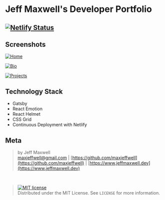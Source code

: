 # Jeff Maxwell's Developer Portfolio

## [![Netlify Status](https://api.netlify.com/api/v1/badges/54a79ae3-eb7d-47a5-b7a0-ece69d629199/deploy-status)](https://app.netlify.com/sites/jovial-chandrasekhar-b8b6b4/deploys)

## Screenshots

[![Home](https://i.gyazo.com/48e97ab602636db45a32a882876a32d5.png)](https://gyazo.com/48e97ab602636db45a32a882876a32d5)

[![Bio](https://i.gyazo.com/2b28b3bae23de9f12e2b53439cb638d4.png)](https://gyazo.com/2b28b3bae23de9f12e2b53439cb638d4)

[![Projects](https://i.gyazo.com/f69c5433c0c23028e6ea040163c99c8e.png)](https://gyazo.com/f69c5433c0c23028e6ea040163c99c8e)

## Technology Stack

* Gatsby
* React Emotion
* React Helmet
* CSS Grid
* Continuous Deployment with Netlify

## Meta

>by Jeff Maxwell <br>maxjeffwell@gmail.com |
[https://github.com/maxjeffwell](https://github.com/maxjeffwell) | [https://www.jeffmaxwell.dev](https://www.jeffmaxwell.dev)
<br>

>[![MIT license](https://img.shields.io/badge/License-MIT-blue.svg)](https://lbesson.mit-license.org/)
<br>Distributed under the MIT License.
See ``LICENSE`` for more information.





